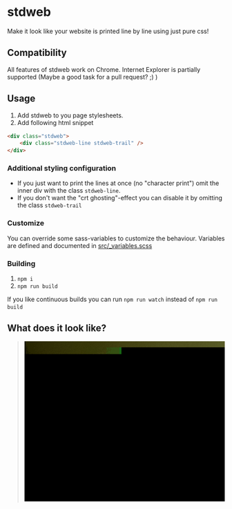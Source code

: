 # stdweb

Make it look like your website is printed line by line using just pure css!

## Compatibility

All features of stdweb work on Chrome. Internet Explorer is partially supported (Maybe a good task for a pull request? ;) )

## Usage

1. Add stdweb to you page stylesheets.
2. Add following html snippet

```html
<div class="stdweb">
    <div class="stdweb-line stdweb-trail" />
</div>
```

### Additional styling configuration

* If you just want to print the lines at once (no "character print") omit the inner div with the class `stdweb-line`.
* If you don't want the "crt ghosting"-effect you can disable it by omitting the class `stdweb-trail`

### Customize

You can override some sass-variables to customize the behaviour. Variables are defined and documented in [src/_variables.scss](src/_variables.scss)

### Building

1. `npm i`
2. `npm run build`

If you like continuous builds you can run `npm run watch` instead of `npm run build`

## What does it look like?

> ![preview](docs/preview.gif)
